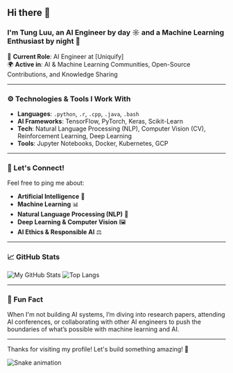 ## Hi there 👋

<!--
**tuniepie/tuniepie** is a ✨ _special_ ✨ repository because its `README.md` (this file) appears on your GitHub profile.

Here are some ideas to get you started:

- 🔭 I’m currently working on ...
- 🌱 I’m currently learning ...
- 👯 I’m looking to collaborate on ...
- 🤔 I’m looking for help with ...
- 💬 Ask me about ...
- 📫 How to reach me: ...
- 😄 Pronouns: ...
- ⚡ Fun fact: ...
-->

### I'm Tung Luu, an **AI Engineer** by day ☼ and a **Machine Learning Enthusiast** by night 🌙

🔧 **Current Role**: AI Engineer at [Uniquify]  
🌍 **Active in**: AI & Machine Learning Communities, Open-Source Contributions, and Knowledge Sharing

---

### ⚙️ Technologies & Tools I Work With
- **Languages**: `.python`, `.r`, `.cpp`, `.java`, `.bash`
- **AI Frameworks**: TensorFlow, PyTorch, Keras, Scikit-Learn
- **Tech**: Natural Language Processing (NLP), Computer Vision (CV), Reinforcement Learning, Deep Learning
- **Tools**: Jupyter Notebooks, Docker, Kubernetes, GCP

---

### 💬 Let's Connect!
Feel free to ping me about:
- **Artificial Intelligence** 🤖
- **Machine Learning** 📊
- **Natural Language Processing (NLP)** 💬
- **Deep Learning & Computer Vision** 🖼
- **AI Ethics & Responsible AI** ⚖️

---

### 📈 GitHub Stats
![My GitHub Stats](https://github-readme-stats.vercel.app/api?username=tuniepie&show_icons=true&count_private=true&hide=prs&theme=radical)
![Top Langs](https://github-readme-stats.vercel.app/api/top-langs/?username=tuniepie&langs_count=6&theme=radical)

---

### 🌟 Fun Fact
When I'm not building AI systems, I’m diving into research papers, attending AI conferences, or collaborating with other AI engineers to push the boundaries of what’s possible with machine learning and AI.

---

Thanks for visiting my profile! Let's build something amazing! 🚀

![Snake animation](https://github.com/thepiyushmalhotra/thepiyushmalhotra/blob/output/github-contribution-grid-snake.svg)
